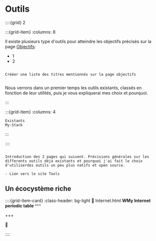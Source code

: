 # Outils

::::{grid} 2

:::{grid-item}
:columns: 8

Il existe plusieurs type d'outils pour atteindre les objectifs précisés sur la page [Objectifs](link):
- 1
- 2

```{note}

Crééer une liste des titres mentionnés sur la page objectifs


```

Nous verrons dans un premier temps les outils existants, classés en fonction de leur utilités, puis je vous expliquerai mes choix et pourquoi.

:::

:::{grid-item}
:columns: 4

```{toctree}
Existants
My-Stack
```

:::

::::

```{note}

Introduction des 2 pages qui suivent. Précisions générales sur les differents outils déja existants et pourquoi j'ai fait le choix d'utiliserdes outils un peu plus natifs et open source.

- Lien vers le site Tools

```

## Un écocystème riche



::::{grid-item-card}
:class-header: bg-light
:link: Internet.html
**WMy Internet periodic table**
^^^

+++

🎤

::::
